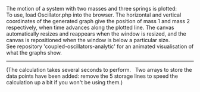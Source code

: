The motion of a system with two masses and three springs is plotted:  
To use, load Oscillator.php into the browser.  The horizontal and vertical coordinates of the generated graph  give the position of mass 1 and mass 2 respectively, when time advances along the plotted line.  The canvas automatically resizes and reappears when the window is resized, and the canvas is repositioned when the window is below a particular size.  
See repository 'coupled-oscillators-analytic' for an animated visualisation of what the graphs show.

--------------------

(The calculation takes several seconds to perform. &nbsp; Two arrays to store the data points have been added: remove the 5 storage lines to speed the calculation up a bit if you won't be using them.)

